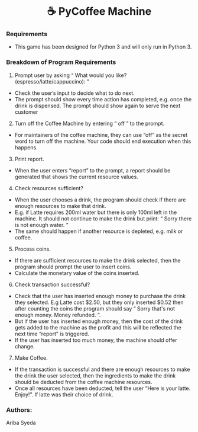 <div align="center"> <h1 align="center"> ☕ PyCoffee Machine </h1> </div>

### Requirements 
*	This game has been designed for Python 3 and will only run in Python 3.

### Breakdown of Program Requirements
1. Prompt user by asking “ What would you like? (espresso/latte/cappuccino): ”
* Check the user’s input to decide what to do next.
* The prompt should show every time action has completed, e.g. once the drink is dispensed. The prompt should show again to serve the next customer

2. Turn off the Coffee Machine by entering “ off ” to the prompt.
* For maintainers of the coffee machine, they can use “off” as the secret word to turn off the machine. Your code should end execution when this happens.

3. Print report.
* When the user enters “report” to the prompt, a report should be generated that shows the current resource values.

4. Check resources sufficient?
* When the user chooses a drink, the program should check if there are enough resources to make that drink.
* E.g. if Latte requires 200ml water but there is only 100ml left in the machine. It should not continue to make the drink but print: “ Sorry there is not enough water. ”
* The same should happen if another resource is depleted, e.g. milk or coffee.

5. Process coins.
* If there are sufficient resources to make the drink selected, then the program should prompt the user to insert coins.
* Calculate the monetary value of the coins inserted.

6. Check transaction successful?
* Check that the user has inserted enough money to purchase the drink they selected. E.g Latte cost $2.50, but they only inserted $0.52 then after counting the coins the program should say “ Sorry that's not enough money. Money refunded. ”.
* But if the user has inserted enough money, then the cost of the drink gets added to the machine as the profit and this will be reflected the next time “report” is triggered.
* If the user has inserted too much money, the machine should offer change.

7. Make Coffee.
* If the transaction is successful and there are enough resources to make the drink the user selected, then the ingredients to make the drink should be deducted from the coffee machine resources.
* Once all resources have been deducted, tell the user “Here is your latte. Enjoy!”. If latte was their choice of drink.

### Authors:
Ariba Syeda
